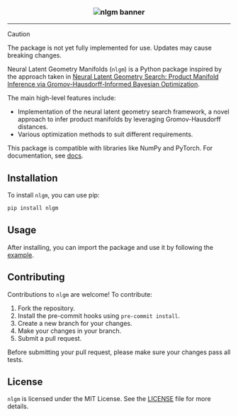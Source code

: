 <h3 align="center">
    <img src="https://raw.githubusercontent.com/ae-bii/nlgm/main/assets/nlgm_banner.png" alt="nlgm banner"/>
</h3>

--------------------------------------------------------------------------------

<!-- # Neural Latent Geometry Manifolds -->

> [!CAUTION]
> The package is not yet fully implemented for use. Updates may cause breaking changes.

Neural Latent Geometry Manifolds (`nlgm`) is a Python package inspired by the approach taken in [Neural Latent Geometry Search: Product Manifold Inference via Gromov-Hausdorff-Informed Bayesian Optimization](https://arxiv.org/pdf/2309.04810.pdf).

The main high-level features include:
- Implementation of the neural latent geometry search framework, a novel approach to infer product manifolds by leveraging Gromov-Hausdorff distances.
- Various optimization methods to suit different requirements.

This package is compatible with libraries like NumPy and PyTorch. For documentation, see [docs](https://ae-bii.github.io/nlgm/).

## Installation

To install `nlgm`, you can use pip:

```bash
pip install nlgm
```

## Usage

After installing, you can import the package and use it by following the [example](https://github.com/ae-bii/nlgm/blob/main/examples/example.py).

## Contributing

Contributions to `nlgm` are welcome! To contribute:

1. Fork the repository.
2. Install the pre-commit hooks using `pre-commit install`.
3. Create a new branch for your changes.
4. Make your changes in your branch.
5. Submit a pull request.

Before submitting your pull request, please make sure your changes pass all tests.

## License

`nlgm` is licensed under the MIT License. See the [LICENSE](LICENSE) file for more details.
